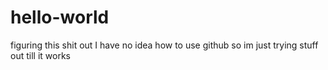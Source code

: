# hello-world
figuring this shit out
I have no idea how to use github so im just trying stuff out till it works
